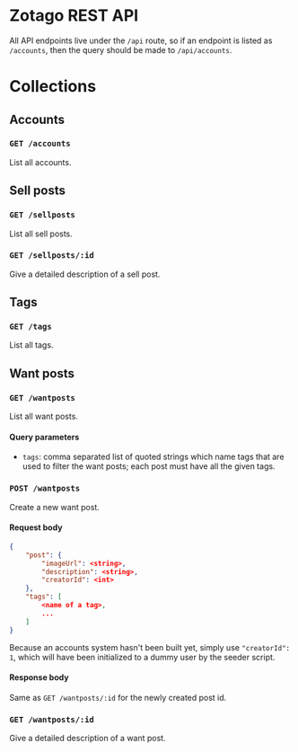 Zotago REST API
===============

All API endpoints live under the `/api` route, so if an endpoint is listed as
`/accounts`, then the query should be made to `/api/accounts`.

Collections
===========

Accounts
--------

### `GET /accounts`

List all accounts.

Sell posts
----------

### `GET /sellposts`

List all sell posts.

### `GET /sellposts/:id`

Give a detailed description of a sell post.

Tags
----

### `GET /tags`

List all tags.

Want posts
----------

### `GET /wantposts`

List all want posts.

#### Query parameters

* `tags`: comma separated list of quoted strings which name tags that are used
to filter the want posts; each post must have all the given tags.

### `POST /wantposts`

Create a new want post.

#### Request body

```json
{
    "post": {
        "imageUrl": <string>,
        "description": <string>,
        "creatorId": <int>
    },
    "tags": [
        <name of a tag>,
        ...
    ]
}
```

Because an accounts system hasn't been built yet, simply use `"creatorId": 1`,
which will have been initialized to a dummy user by the seeder script.

#### Response body

Same as `GET /wantposts/:id` for the newly created post id.

### `GET /wantposts/:id`

Give a detailed description of a want post.
